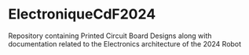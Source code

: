 # ElectroniqueCdF2024
Repository containing Printed Circuit Board Designs along with documentation related to the Electronics architecture of the 2024 Robot
